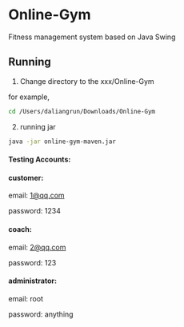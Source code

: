 # Online-Gym
Fitness management system based on Java Swing 



## Running

1. Change directory to the xxx/Online-Gym

for example,

```sh
cd /Users/daliangrun/Downloads/Online-Gym
```

2. running jar 

```sh
java -jar online-gym-maven.jar 
```





#### Testing Accounts:

#### customer:

email: 1@qq.com

password: 1234



#### coach:

email: 2@qq.com

password: 123



#### administrator:

email: root

password: anything